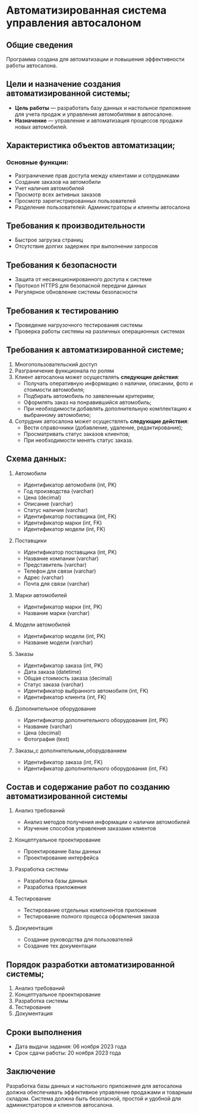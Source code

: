 # Автоматизированная система управления автосалоном

## Общие сведения

Программа создана для автоматизации и повышения эффективности работы автосалона.

## Цели и назначение создания автоматизированной системы;
- **Цель работы** — разработать базу данных и настольное приложение для учета продаж и управления автомобилями в автосалоне.
- **Назначение** — управление и автоматизация процессов продажи новых автомобилей.

## Характеристика объектов автоматизации;
### Основные функции:
- Разграничение прав доступа между клиентами и сотрудниками
- Создание заказов на автомобили
- Учет наличия автомобилей
- Просмотр всех активных заказов
- Просмотр зарегистрированных пользователей
- Разделение пользователей: Администраторы и клиенты автосалона

## Требования к производительности
- Быстрое загрузка страниц
- Отсутствие долгих задержек при выполнении запросов

## Требования к безопасности
- Защита от несанкционированного доступа к системе
- Протокол HTTPS для безопасной передачи данных
- Регулярное обновление системы безопасности

## Требования к тестированию
- Проведение нагрузочного тестирования системы
- Проверка работы системы на различных операционных системах

## Требования к автоматизированной системе;
1) Многопользовательский доступ
2) Разграничение функционала по ролям 
3) Клиент автосалона может осуществлять **следующие действия**:
   - Получать оперативную информацию о наличии, описании, фото и стоимости автомобиля;
   - Подбирать автомобиль по заявленным критериям;
   - Оформлять заказ на понравившийся автомобиль;
   - При необходимости добавлять дополнительную комплектацию к выбранному автомобилю;
4) Сотрудник автосалона может осуществлять **следующие действия**:
   - Вести справочники (добавление, удаление, редактирование);
   - Просматривать статус заказов клиентов;
   - При необходимости менять статус заказа.

## Схема данных:
1) Автомобили
   - Идентификатор автомобиля (int, PK)
   - Год производства (varchar)
   - Цена (decimal)
   - Описание (varchar)
   - Статус наличия (varchar)
   - Идентификатор поставщика (int, FK)
   - Идентификатор марки (int, FK)
   - Идентификатор модели (int, FK)

2) Поставщики
   - Идентификатор поставщика (int, PK)
   - Название компании (varchar)
   - Представитель (varchar)
   - Телефон для связи (varchar)
   - Адрес (varchar)
   - Почта для связи (varchar)

3) Марки автомобилей
   - Идентификатор марки (int, PK)
   - Название марки (varchar)

4) Модели автомобилей
   - Идентификатор модели (int, PK)
   - Название модели (varchar)

5) Заказы
   - Идентификатор заказа (int, PK)
   - Дата заказа (datetime)
   - Общая стоимость заказа (decimal)
   - Статус заказа (varchar)
   - Идентификатор выбранного автомобиля (int, FK)
   - Идентификатор клиента (int, FK)

6) Дополнительное оборудование
   - Идентификатор дополнительного оборудования (int, PK)
   - Название (varchar)
   - Цена (decimal)
   - Фотография (text)

7) Заказы_с дополнительным_оборудованием
   - Идентификатор заказа (int, FK)
   - Идентификатор дополнительного оборудования (int, FK)

## Состав и содержание работ по созданию автоматизированной системы
1) Анализ требований
   - Анализ методов получения информации о наличии автомобилей
   - Изучение способов управления заказами клиентов

2) Концептуальное проектирование
   - Проектирование базы данных
   - Проектирование интерфейса

3) Разработка системы
   - Разработка базы данных
   - Разработка приложения

4) Тестирование
   - Тестирование отдельных компонентов приложения
   - Тестирование полного процесса оформления заказа

5) Документация
   - Создание руководства для пользователей
   - Создание тех документации

## Порядок разработки автоматизированной системы;
1) Анализ требований
2) Концептуальное проектирование
3) Разработка системы
4) Тестирование
5) Документация

## Сроки выполнения
- Дата выдачи задания: 06 ноября 2023 года
- Срок сдачи работы: 20 ноября 2023 года

## Заключение
Разработка базы данных и настольного приложения для автосалона должна обеспечивать эффективное управление продажами и товарным складом. Система должна быть безопасной, простой и удобной для администраторов и клиентов автосалона.